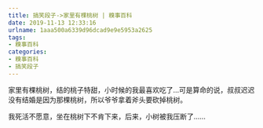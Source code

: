 ```yaml
---
title: 搞笑段子->家里有棵桃树 | 糗事百科
date: 2019-11-13 12:33:16
urlname: 1aaa500a6339d96dcad9e9e5953a2625
tags: 
- 糗事百科
categories:
- 糗事百科
- 搞笑段子
---
```

家里有棵桃树，结的桃子特甜，小时候的我最喜欢吃了…可是算命的说，叔叔迟迟没有结婚是因为那棵桃树，所以爷爷拿着斧头要砍掉桃树。

我死活不愿意，坐在桃树下不肯下来，后来，小树被我压断了……


